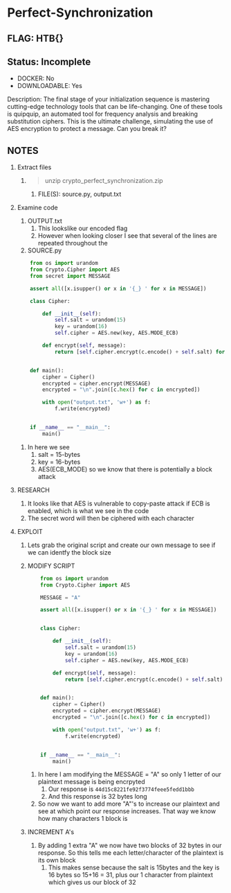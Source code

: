 # Perfect-Synchronization

## FLAG: HTB{}

## Status: Incomplete

+ DOCKER: No
+ DOWNLOADABLE: Yes

Description: The final stage of your initialization sequence is mastering cutting-edge technology tools that can be life-changing. One of these tools is quipquip, an automated tool for frequency analysis and breaking substitution ciphers. This is the ultimate challenge, simulating the use of AES encryption to protect a message. Can you break it?

## NOTES

1. Extract files
   1. > unzip crypto_perfect_synchronization.zip
      1. FILE(S): source.py, output.txt
2. Examine code
   1. OUTPUT.txt
      1. This lookslike our encoded flag
      2. However when looking closer I see that several of the lines are repeated throughout the
   2. SOURCE.py

    ```py
        from os import urandom
        from Crypto.Cipher import AES
        from secret import MESSAGE

        assert all([x.isupper() or x in '{_} ' for x in MESSAGE])

        class Cipher:

            def __init__(self):
                self.salt = urandom(15)
                key = urandom(16)
                self.cipher = AES.new(key, AES.MODE_ECB)

            def encrypt(self, message):
                return [self.cipher.encrypt(c.encode() + self.salt) for c in message]


        def main():
            cipher = Cipher()
            encrypted = cipher.encrypt(MESSAGE)
            encrypted = "\n".join([c.hex() for c in encrypted])

            with open("output.txt", 'w+') as f:
                f.write(encrypted)


        if __name__ == "__main__":
            main()
    ```

      1. In here we see
         1. salt = 15-bytes
         2. key = 16-bytes
         3. AES(ECB_MODE) so we know that there is potentially a block attack
3. RESEARCH
   1. It looks like that AES is vulnerable to copy-paste attack if ECB is enabled, which is what we see in the code
   2. The secret word will then be ciphered with each character
4. EXPLOIT
   1. Lets grab the original script and create our own message to see if we can identfy the block size
   2. MODIFY SCRIPT

        ```py
            from os import urandom
            from Crypto.Cipher import AES

            MESSAGE = "A"

            assert all([x.isupper() or x in '{_} ' for x in MESSAGE])


            class Cipher:

                def __init__(self):
                    self.salt = urandom(15)
                    key = urandom(16)
                    self.cipher = AES.new(key, AES.MODE_ECB)

                def encrypt(self, message):
                    return [self.cipher.encrypt(c.encode() + self.salt) for c in message]


            def main():
                cipher = Cipher()
                encrypted = cipher.encrypt(MESSAGE)
                encrypted = "\n".join([c.hex() for c in encrypted])

                with open("output.txt", 'w+') as f:
                    f.write(encrypted)


            if __name__ == "__main__":
                main()
        ```

       1. In here I am modifying the MESSAGE = "A" so only 1 letter of our plaintext message is being encrpyted
          1. Our response is `44d15c8221fe92f3774feee5fedd1bbb`
          2. And this response is 32 bytes long
       2. So now we want to add more "A"'s to increase our plaintext and see at which point our response increases. That way we know how many characters 1 block is
   3. INCREMENT A's
      1. By adding 1 extra "A" we now have two blocks of 32 bytes in our response. So this tells me each letter/character of the plaintext is its own block
         1. This makes sense because the salt is 15bytes and the key is 16 bytes so 15+16 = 31, plus our 1 character from plaintext which gives us our block of 32
